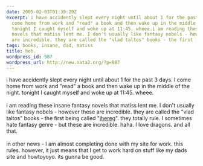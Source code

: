 ```yaml
---
date: 2005-02-03T01:39:20Z
excerpt: i have accidently slept every night until about 1 for the past 3 days. I
  come home from work and "read" a book and then wake up in the middle of the night.
  tonight I caught myself and woke up at 11:45. wheee.i am reading these insane fantasy
  novels that matiss lent me. I don't usually like fantasy nobels - however these
  are incredible. they are called the "vlad taltos" books - the first ...
tags: books, insane, dad, matiss
title: heh.
wordpress_id: 987
wordpress_url: http://new.nata2.org/?p=987
---
```


i have accidently slept every night until about 1 for the past 3 days. I come home from work and "read" a book and then wake up in the middle of the night. tonight I caught myself and woke up at 11:45. wheee.<Br><Br>i am reading these insane fantasy novels that matiss lent me. I don't usually like fantasy nobels - however these are incredible. they are called the "vlad taltos" books - the first being called "<a href="http://www.amazon.com/exec/obidos/ASIN/0441385540/">jhereg</a>". they totally rule. I sometimes hate fantasy genre - but these are incredible. haha. I love dragons. and all that. <br/><br/>in other news - I am almost completing done with my site for work. this rules. however, it just means that I get to work hard on stuff like my dads site and howtoyoyo. its gunna be good. 
